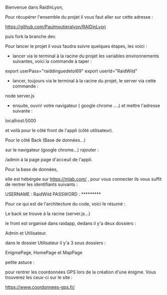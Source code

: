 Bienvenue dans RaidInLyon,

Pour récupérer l'ensemble du projet il vous faut aller sur cette adresse :

https://github.com/Paulmoutieralyon/RAIDinLyon 

puis fork la branche dev.


Pour lancer le projet il vous faudra suivre quelques étapes, les voici :

- lancer via le terminal à la racine du projet les variables environnements suivantes, voici la commande à taper :

export userPass="raiddinguedetoi69" export userId="RaidWild"



- lancer, toujours via le terminal à la racine du projet, le server via cette commande :

node server.js


- ensuite, ouvrir votre navigateur ( google chrome ....) et mettre l'adresse suivante :

localhost:5000


et voilà pour le côté front de l'appli (côté utilisateur).


Pour le côté Back (Base de données...)

sur le navigateur (google chrome...) rajouter : 

/admin   à la page page d'acceuil de l'appli. 

Pour la base de données,

elle est hébérgée sur https://mlab.com/ , pour vous connecter ils vous suffit de rentrer les identifiants suivants :

USERNAME : RaidWild
PASSWORD : *********


Pour ce qui est de l'architecture du code, voici le résumé :
 
 Le back se trouve à la racine (server.js...)

 le front est organisé dans raidapp, dedans il y'a deux dossiers : 
 
 Admin et Utilisateur.

 dans le dossier Utilisateur il y'a 3 sous dossiers :

 EnigmePage, HomePage et MapPage




 petite astuce :

 pour rentrer les coordonnées GPS lors de la création d'une énigme. Vous trouverez les ceux-ci sur le site :

 https://www.coordonnees-gps.fr/
